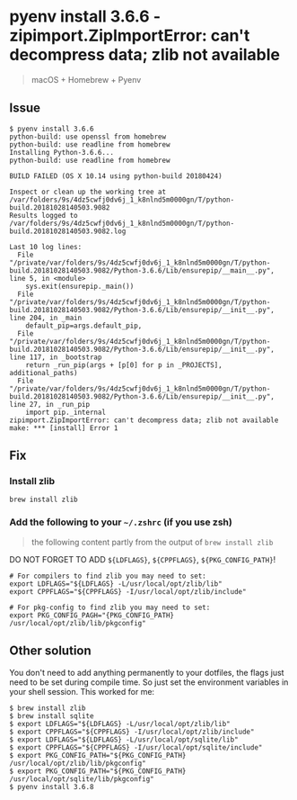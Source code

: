 # pyenv install 3.6.6 - zipimport.ZipImportError: can't decompress data; zlib not available

> macOS + Homebrew + Pyenv

## Issue

```shell
$ pyenv install 3.6.6
python-build: use openssl from homebrew
python-build: use readline from homebrew
Installing Python-3.6.6...
python-build: use readline from homebrew

BUILD FAILED (OS X 10.14 using python-build 20180424)

Inspect or clean up the working tree at /var/folders/9s/4dz5cwfj0dv6j_1_k8nlnd5m0000gn/T/python-build.20181028140503.9082
Results logged to /var/folders/9s/4dz5cwfj0dv6j_1_k8nlnd5m0000gn/T/python-build.20181028140503.9082.log

Last 10 log lines:
  File "/private/var/folders/9s/4dz5cwfj0dv6j_1_k8nlnd5m0000gn/T/python-build.20181028140503.9082/Python-3.6.6/Lib/ensurepip/__main__.py", line 5, in <module>
    sys.exit(ensurepip._main())
  File "/private/var/folders/9s/4dz5cwfj0dv6j_1_k8nlnd5m0000gn/T/python-build.20181028140503.9082/Python-3.6.6/Lib/ensurepip/__init__.py", line 204, in _main
    default_pip=args.default_pip,
  File "/private/var/folders/9s/4dz5cwfj0dv6j_1_k8nlnd5m0000gn/T/python-build.20181028140503.9082/Python-3.6.6/Lib/ensurepip/__init__.py", line 117, in _bootstrap
    return _run_pip(args + [p[0] for p in _PROJECTS], additional_paths)
  File "/private/var/folders/9s/4dz5cwfj0dv6j_1_k8nlnd5m0000gn/T/python-build.20181028140503.9082/Python-3.6.6/Lib/ensurepip/__init__.py", line 27, in _run_pip
    import pip._internal
zipimport.ZipImportError: can't decompress data; zlib not available
make: *** [install] Error 1
```

## Fix

### Install zlib

```
brew install zlib
```

### Add the following to your `~/.zshrc` (if you use zsh)

> the following content partly from the output of `brew install zlib`

DO NOT FORGET TO ADD `${LDFLAGS}`, `${CPPFLAGS}`, `${PKG_CONFIG_PATH}`!

```shell
# For compilers to find zlib you may need to set:
export LDFLAGS="${LDFLAGS} -L/usr/local/opt/zlib/lib"
export CPPFLAGS="${CPPFLAGS} -I/usr/local/opt/zlib/include"

# For pkg-config to find zlib you may need to set:
export PKG_CONFIG_PAGH="{PKG_CONFIG_PATH} /usr/local/opt/zlib/lib/pkgconfig"
```

## Other solution

You don't need to add anything permanently to your dotfiles, the flags just need to be set during compile time. So just set the environment variables in your shell session. This worked for me:

```shell
$ brew install zlib
$ brew install sqlite
$ export LDFLAGS="${LDFLAGS} -L/usr/local/opt/zlib/lib"
$ export CPPFLAGS="${CPPFLAGS} -I/usr/local/opt/zlib/include"
$ export LDFLAGS="${LDFLAGS} -L/usr/local/opt/sqlite/lib"
$ export CPPFLAGS="${CPPFLAGS} -I/usr/local/opt/sqlite/include"
$ export PKG_CONFIG_PATH="${PKG_CONFIG_PATH} /usr/local/opt/zlib/lib/pkgconfig"
$ export PKG_CONFIG_PATH="${PKG_CONFIG_PATH} /usr/local/opt/sqlite/lib/pkgconfig"
$ pyenv install 3.6.8
```



